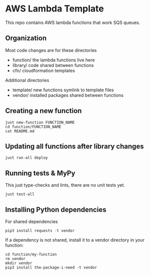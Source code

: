 # AWS Lambda Template

This repo contains AWS lambda functions that work SQS queues.

## Organization

Most code changes are for these directories
* function/ the lambda functions live here
* library/ code shared between functions
* cfn/ cloudformation templates

Additional directories
* template/ new functions symlink to template files
* vendor/ installed packages shared between functions

## Creating a new function

    just new-function FUNCTION_NAME
    cd function/FUNCTION_NAME
    cat README.md

## Updating all functions after library changes

    just run-all deploy

## Running tests & MyPy

This just type-checks and lints, there are no unit tests yet.

    just test-all

## Installing Python dependencies

For shared dependencies

    pip3 install requests -t vendor

If a dependency is not shared, install it to a vendor directory in your function:

    cd function/my-function
    rm vendor
    mkdir vendor
    pip3 install the-package-i-need -t vendor
